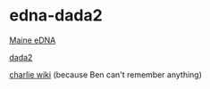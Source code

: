 # edna-dada2

[Maine eDNA](https://umaine.edu/edna/) 

[dada2](https://benjjneb.github.io/dada2/index.html)

[charlie wiki](https://github.com/BigelowLab/charlie/wiki) (because Ben can't remember anything)
